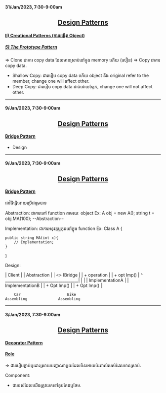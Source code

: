 #### 31/Jan/2023, 7:30-9:00am

## <center> <u> Design Patterns </u> </center>

#### <u> II) Creational Patterns (ការបង្កើត Object) </u>
##### <u> 5) The Prototype Pattern </u>

=> Clone ជាការ copy data ដែលមានស្រាប់នៅក្នុង memory ហើយ (លឿន)
=> Copy ជាការ copy data.

* Shallow Copy: ជារបៀប copy data ហើយ object នឹង original refer to the member, change one will affect other.
* Deep Copy: ជារបៀប copy data ដាច់ដោយឡែក, change one will not affect other.

---------------------------------------

#### 9/Jan/2023, 7:30-9:00am

## <center> <u> Design Patterns </u> </center>

#### <u> Bridge Pattern </u>

* Design 

---------------------------------------

#### 9/Jan/2023, 7:30-9:00am

## <center> <u> Design Patterns </u> </center>

#### <u> Bridge Pattern </u>

ជាវិធីធ្វើអោយប្រើជារួមបាន

Abstraction: ជាការហៅ function តាមរយៈ object
Ex: A obj = new A();
    string t = obj.MA(100);
               --Abstraction--

Implementation: ជាការអនុវត្តឬកូដនៅក្នុង function 
Ex: Class A {

    public string MA(int x){
        // Implementation;
    }
}

Design:

| Client |      | Abstraction |      | <<Interface>> IBridge |
                | + operation |      | + opt Imp() |
                                             ^
        _____________________________________|
        |                       |
| ImplementationA |     | ImplementationB |
| + Opt Imp()     |     | + Opt Imp()     |

        Car                     Bike
    Assembling              Assembling

---------------------------------------

#### 3/Jan/2023, 7:30-9:00am

## <center> <u> Design Patterns </u> </center>

#### <u> Decorator Pattern </u>

#### <u> Role </u>

=> ជារបៀបភ្ជាប់ឬដោះស្រាយបញ្ហាណាមួយដែលមិនអោយប៉ះពាល់របស់ដែលមានស្រាប់.

Component:
- ជារបស់ដែលយើងត្រូវយកទៅតុបតែងឬថែម.